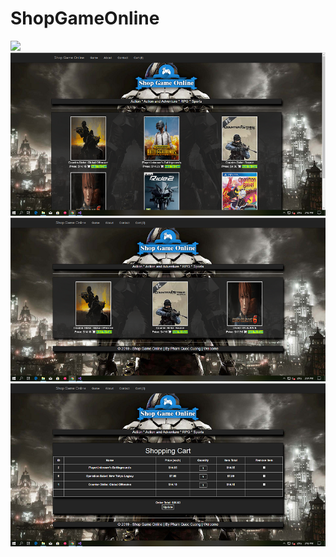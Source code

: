 # ShopGameOnline

<img src="https://raw.githubusercontent.com/panadorado/ShopGameOnline/master/image/Capture1.PNG.png" border="0"/></br>
<img src="https://raw.githubusercontent.com/panadorado/ShopGameOnline/master/image/Capture2.PNG" border="0"/></br>
<img src="https://raw.githubusercontent.com/panadorado/ShopGameOnline/master/image/Capture3.PNG" border="0"/></br>
<img src="https://raw.githubusercontent.com/panadorado/ShopGameOnline/master/image/Capture4.PNG" border="0"/>
